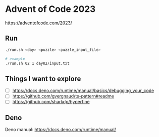 # Advent of Code 2023

https://adventofcode.com/2023/

## Run

```sh
./run.sh <day> <puzzle> <puzzle_input_file>

# example
./run.sh 02 1 day02/input.txt
```

## Things I want to explore

- [ ] https://docs.deno.com/runtime/manual/basics/debugging_your_code
- [ ] https://github.com/gvergnaud/ts-pattern#readme
- [ ] https://github.com/sharkdp/hyperfine

## Deno

Deno manual: https://docs.deno.com/runtime/manual/
